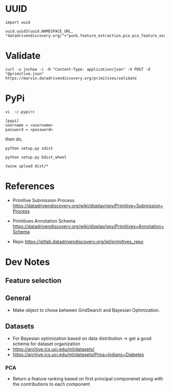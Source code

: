 # UUID
```
import uuid

uuid.uuid3(uuid.NAMESPACE_URL, "datadrivendiscovery.org/"+"punk.feature_extraction.pca.pca_feature_exatraction"+"0.1.0")
```

# Validate
```
curl -u jochoa -i -H "Content-Type: application/json" -X POST -d "@primitive.json" https://marvin.datadrivendiscovery.org/primitives/validate
```

# PyPi
`vi  ~/.pypirc`
```
[pypi]
username = <username>
password = <password>

```

then do,
```
python setup.py sdist

python setup.py bdist_wheel

twine upload dist/*

```

# References

* Primitive Submission Process https://datadrivendiscovery.org/wiki/display/gov/Primitive+Submission+Process

* Primitives Annotation Schema
  https://datadrivendiscovery.org/wiki/display/gov/Primitives+Annotation+Schema

* Repo https://gitlab.datadrivendiscovery.org/jpl/primitives_repo



# Dev Notes
## Feature selection
## General
* Make object to chose between GridSearch and Bayesian Optimization.

## Datasets
* For Bayesian optimization based on data distribution -> get a good schema for
  dataset organization
 * https://archive.ics.uci.edu/ml/datasets/
 * https://archive.ics.uci.edu/ml/datasets/Pima+Indians+Diabetes

### PCA
* Return a feature ranking based on first principal componenet along with the
  contributions to each component



